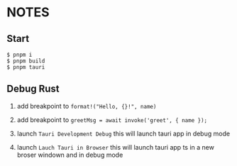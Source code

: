 # NOTES

## Start

```shell
$ pnpm i
$ pnpm build
$ pnpm tauri
```

## Debug Rust

1. add breakpoint to `format!("Hello, {}!", name)`
2. add breakpoint to `greetMsg = await invoke('greet', { name });`

3. launch `Tauri Development Debug` this will launch tauri app in debug mode
4. launch `Lauch Tauri in Browser` this will launch tauri app ts in a new broser windown and in debug mode

